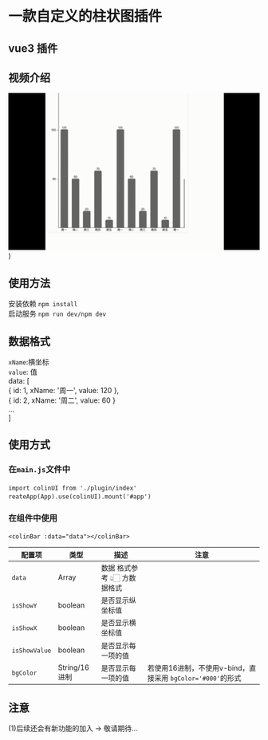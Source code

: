 # 一款自定义的柱状图插件

## vue3 插件

## 视频介绍
![image](https://github.com/CaoKejian/plugin-bar/blob/main/video-bar.gif))
## 使用方法

安装依赖 `npm install`   
启动服务 `npm run dev/npm dev`   

## 数据格式

`xName`:横坐标  
`value`: 值  
data: [  
  { id: 1, xName: '周一', value: 120 },  
  { id: 2, xName: '周二', value: 60 }  
...  
]  

## 使用方式

### 在`main.js`文件中  

`import colinUI from './plugin/index'`  
`reateApp(App).use(colinUI).mount('#app')`  

### 在组件中使用  

`<colinBar :data="data"></colinBar>`

| 配置项        | 类型    | 描述                           | 注意                            |
| ------------- | ------- | --------------------------- | ---------------------------|
| `data`        | Array   | 数据 格式参考 👆🏻 方数据格式 |   |
| `isShowY`     | boolean | 是否显示纵坐标值            |   |
| `isShowX`     | boolean | 是否显示横坐标值            |   |
| `isShowValue` | boolean | 是否显示每一项的值          |   |
| `bgColor`     | String/16进制 | 是否显示每一项的值          | 若使用16进制，不使用v-bind，直接采用 `bgColor='#000'`的形式  |

## 注意

(1)后续还会有新功能的加入 -> 敬请期待...
